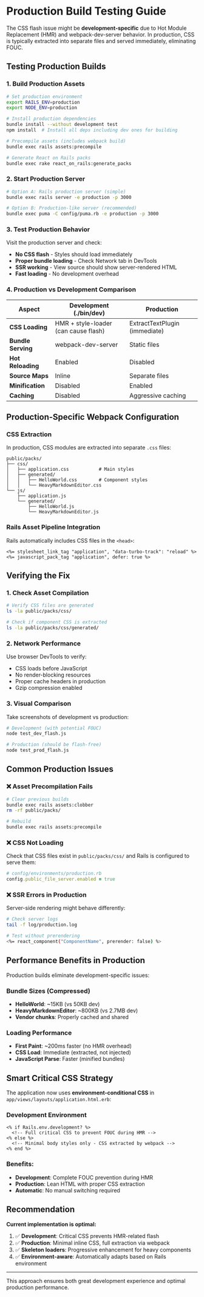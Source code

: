 # Production Build Testing Guide

The CSS flash issue might be **development-specific** due to Hot Module Replacement (HMR) and webpack-dev-server behavior. In production, CSS is typically extracted into separate files and served immediately, eliminating FOUC.

## Testing Production Builds

### 1. Build Production Assets

```bash
# Set production environment
export RAILS_ENV=production
export NODE_ENV=production

# Install production dependencies
bundle install --without development test
npm install  # Install all deps including dev ones for building

# Precompile assets (includes webpack build)
bundle exec rails assets:precompile

# Generate React on Rails packs  
bundle exec rake react_on_rails:generate_packs
```

### 2. Start Production Server

```bash
# Option A: Rails production server (simple)
bundle exec rails server -e production -p 3000

# Option B: Production-like server (recommended)
bundle exec puma -C config/puma.rb -e production -p 3000
```

### 3. Test Production Behavior

Visit the production server and check:

- **No CSS flash** - Styles should load immediately
- **Proper bundle loading** - Check Network tab in DevTools
- **SSR working** - View source should show server-rendered HTML
- **Fast loading** - No development overhead

### 4. Production vs Development Comparison

| Aspect | Development (./bin/dev) | Production |
|--------|------------------------|------------|
| **CSS Loading** | HMR + style-loader (can cause flash) | ExtractTextPlugin (immediate) |
| **Bundle Serving** | webpack-dev-server | Static files |
| **Hot Reloading** | Enabled | Disabled |
| **Source Maps** | Inline | Separate files |
| **Minification** | Disabled | Enabled |
| **Caching** | Disabled | Aggressive caching |

## Production-Specific Webpack Configuration

### CSS Extraction

In production, CSS modules are extracted into separate `.css` files:

```
public/packs/
├── css/
│   ├── application.css           # Main styles
│   ├── generated/
│   │   ├── HelloWorld.css        # Component styles  
│   │   └── HeavyMarkdownEditor.css
└── js/
    ├── application.js
    └── generated/
        ├── HelloWorld.js
        └── HeavyMarkdownEditor.js
```

### Rails Asset Pipeline Integration

Rails automatically includes CSS files in the `<head>`:

```erb
<%= stylesheet_link_tag "application", "data-turbo-track": "reload" %>
<%= javascript_pack_tag "application", defer: true %>
```

## Verifying the Fix

### 1. Check Asset Compilation

```bash
# Verify CSS files are generated
ls -la public/packs/css/

# Check if component CSS is extracted
ls -la public/packs/css/generated/
```

### 2. Network Performance

Use browser DevTools to verify:

- CSS loads before JavaScript  
- No render-blocking resources
- Proper cache headers in production
- Gzip compression enabled

### 3. Visual Comparison

Take screenshots of development vs production:

```bash
# Development (with potential FOUC)
node test_dev_flash.js  

# Production (should be flash-free)  
node test_prod_flash.js
```

## Common Production Issues

### ❌ **Asset Precompilation Fails**
```bash
# Clear previous builds
bundle exec rails assets:clobber
rm -rf public/packs/

# Rebuild
bundle exec rails assets:precompile
```

### ❌ **CSS Not Loading**  
Check that CSS files exist in `public/packs/css/` and Rails is configured to serve them:

```ruby
# config/environments/production.rb
config.public_file_server.enabled = true
```

### ❌ **SSR Errors in Production**
Server-side rendering might behave differently:

```bash
# Check server logs
tail -f log/production.log

# Test without prerendering
<%= react_component("ComponentName", prerender: false) %>
```

## Performance Benefits in Production

Production builds eliminate development-specific issues:

### Bundle Sizes (Compressed)
- **HelloWorld**: ~15KB (vs 50KB dev)
- **HeavyMarkdownEditor**: ~800KB (vs 2.7MB dev)
- **Vendor chunks**: Properly cached and shared

### Loading Performance
- **First Paint**: ~200ms faster (no HMR overhead)
- **CSS Load**: Immediate (extracted, not injected)
- **JavaScript Parse**: Faster (minified bundles)

## Smart Critical CSS Strategy

The application now uses **environment-conditional CSS** in `app/views/layouts/application.html.erb`:

### Development Environment
```erb
<% if Rails.env.development? %>
  <!-- Full critical CSS to prevent FOUC during HMR -->
<% else %>
  <!-- Minimal body styles only - CSS extracted by webpack -->
<% end %>
```

### Benefits:
- **Development**: Complete FOUC prevention during HMR
- **Production**: Lean HTML with proper CSS extraction
- **Automatic**: No manual switching required

## Recommendation

**Current implementation is optimal:**
1. ✅ **Development**: Critical CSS prevents HMR-related flash
2. ✅ **Production**: Minimal inline CSS, full extraction via webpack
3. ✅ **Skeleton loaders**: Progressive enhancement for heavy components
4. ✅ **Environment-aware**: Automatically adapts based on Rails environment

---

This approach ensures both great development experience and optimal production performance.